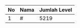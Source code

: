 | No | Nama            | Jumlah Level |
|----|-----------------|--------------|
| 1  | #    |    5219        |
